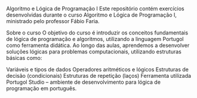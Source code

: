 Algoritmo e Lógica de Programação I
Este repositório contém exercícios desenvolvidas durante o curso Algoritmo e Lógica de Programação I, ministrado pelo professor Fábio Faria.

Sobre o curso
O objetivo do curso é introduzir os conceitos fundamentais de lógica de programação e algoritmos, utilizando a linguagem Portugol como ferramenta didática. Ao longo das aulas, aprendemos a desenvolver soluções lógicas para problemas computacionais, utilizando estruturas básicas como:

Variáveis e tipos de dados
Operadores aritméticos e lógicos
Estruturas de decisão (condicionais)
Estruturas de repetição (laços)
Ferramenta utilizada
Portugol Studio – ambiente de desenvolvimento para lógica de programação em português.
